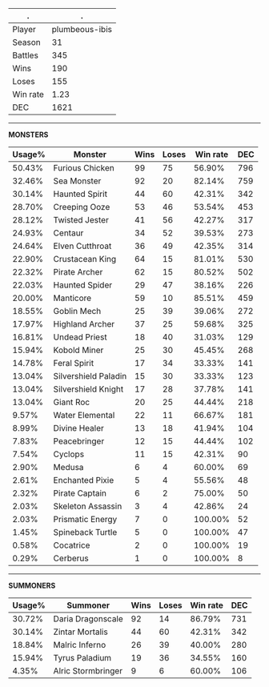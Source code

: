 .|.
|-|-
Player|plumbeous-ibis
Season|31
Battles|345
Wins|190
Loses|155
Win rate|1.23
DEC|1621

---
**MONSTERS**

Usage%|Monster|Wins|Loses|Win rate|DEC|
-|-|-|-|-|-|
50.43%|Furious Chicken|99|75|56.90%|796|
32.46%|Sea Monster|92|20|82.14%|759|
30.14%|Haunted Spirit|44|60|42.31%|342|
28.70%|Creeping Ooze|53|46|53.54%|453|
28.12%|Twisted Jester|41|56|42.27%|317|
24.93%|Centaur|34|52|39.53%|273|
24.64%|Elven Cutthroat|36|49|42.35%|314|
22.90%|Crustacean King|64|15|81.01%|530|
22.32%|Pirate Archer|62|15|80.52%|502|
22.03%|Haunted Spider|29|47|38.16%|226|
20.00%|Manticore|59|10|85.51%|459|
18.55%|Goblin Mech|25|39|39.06%|272|
17.97%|Highland Archer|37|25|59.68%|325|
16.81%|Undead Priest|18|40|31.03%|129|
15.94%|Kobold Miner|25|30|45.45%|268|
14.78%|Feral Spirit|17|34|33.33%|141|
13.04%|Silvershield Paladin|15|30|33.33%|123|
13.04%|Silvershield Knight|17|28|37.78%|141|
13.04%|Giant Roc|20|25|44.44%|218|
9.57%|Water Elemental|22|11|66.67%|181|
8.99%|Divine Healer|13|18|41.94%|104|
7.83%|Peacebringer|12|15|44.44%|102|
7.54%|Cyclops|11|15|42.31%|90|
2.90%|Medusa|6|4|60.00%|69|
2.61%|Enchanted Pixie|5|4|55.56%|48|
2.32%|Pirate Captain|6|2|75.00%|50|
2.03%|Skeleton Assassin|3|4|42.86%|24|
2.03%|Prismatic Energy|7|0|100.00%|52|
1.45%|Spineback Turtle|5|0|100.00%|47|
0.58%|Cocatrice|2|0|100.00%|19|
0.29%|Cerberus|1|0|100.00%|8|

---
**SUMMONERS**

Usage%|Summoner|Wins|Loses|Win rate|DEC|
-|-|-|-|-|-|
30.72%|Daria Dragonscale|92|14|86.79%|731|
30.14%|Zintar Mortalis|44|60|42.31%|342|
18.84%|Malric Inferno|26|39|40.00%|280|
15.94%|Tyrus Paladium|19|36|34.55%|160|
4.35%|Alric Stormbringer|9|6|60.00%|106|
